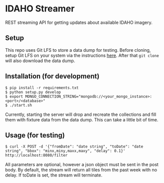 # IDAHO Streamer

REST streaming API for getting updates about available IDAHO imagery.

## Setup

This repo uses Git LFS to store a data dump for testing.  Before cloning, setup Git LFS on your system via the instructions [here](https://git-lfs.github.com/).  After that `git clone` will also download the data dump.

## Installation (for development)

```
$ pip install -r requirements.txt
$ python setup.py develop
$ export MONGO_CONNECTION_STRING="mongodb://<your_mongo_instance>:<port>/<database>"
$ ./start.sh
```

Currently, starting the server will drop and recreate the collections and fill them with fixture data from the data dump.  This can take a little bit of time.

## Usage (for testing)

```
$ curl -X POST -d '{"fromDate": "date string", "toDate": "date string", "bbox": "minx,miny,maxx,maxy", "delay": 0.1}' http://localhost:8080/filter
```

All parameters are optional, however a json object must be sent in the post body.  By default, the stream will return all tiles from the past week with no delay.  If toDate is set, the stream will terminate.
